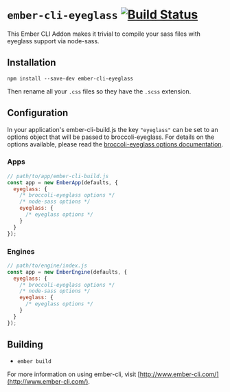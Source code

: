 # `ember-cli-eyeglass` [![Build Status](https://travis-ci.org/sass-eyeglass/ember-cli-eyeglass.svg?branch=master)](https://travis-ci.org/sass-eyeglass/ember-cli-eyeglass)<Paste>

This Ember CLI Addon makes it trivial to compile your sass files with
eyeglass support via node-sass.

## Installation

`npm install --save-dev ember-cli-eyeglass`

Then rename all your `.css` files so they have the `.scss` extension.

## Configuration

In your application's ember-cli-build.js the key `"eyeglass"` can be
set to an options object that will be passed to broccoli-eyeglass. For
details on the options available, please read the [broccoli-eyeglass
options documentation](https://github.com/sass-eyeglass/broccoli-eyeglass#options).

### Apps

```js
// path/to/app/ember-cli-build.js
const app = new EmberApp(defaults, {
  eyeglass: {
    /* broccoli-eyeglass options */
    /* node-sass options */
    eyeglass: {
      /* eyeglass options */
    }
  }
});
```

### Engines

```js
// path/to/engine/index.js
const app = new EmberEngine(defaults, {
  eyeglass: {
    /* broccoli-eyeglass options */
    /* node-sass options */
    eyeglass: {
      /* eyeglass options */
    }
  }
});
```

## Building

* `ember build`

For more information on using ember-cli, visit [http://www.ember-cli.com/](http://www.ember-cli.com/).
